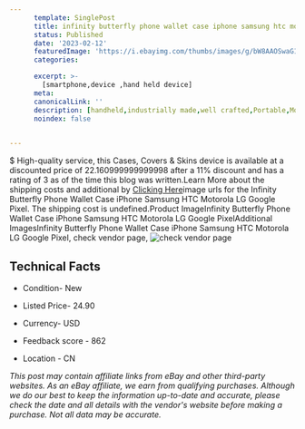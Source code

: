 ```yaml
---
      template: SinglePost
      title: infinity butterfly phone wallet case iphone samsung htc motorola lg google pixel
      status: Published
      date: '2023-02-12'
      featuredImage: 'https://i.ebayimg.com/thumbs/images/g/bW8AAOSwaG1brpyc/s-l225.jpg'
      categories: 

      excerpt: >-
        [smartphone,device ,hand held device]
      meta:
      canonicalLink: ''
      description: [handheld,industrially made,well crafted,Portable,Mobile,Compact,Convenient,Lightweight,Maneuverable,Man-portable,Miniature,Carriable,Hand-held,Light,Holdable,Transportable,Mobile device,Pocket-sized,On-the-go,Wireless,Cordless,Compact size,Convenient size, smartphone,device ,hand held device]
      noindex: false

        
---
```

$
    High-quality service, this Cases, Covers & Skins device is available at a discounted price of 22.160999999999998 after a 11% discount and has a rating of 3 as of the time this blog was written.Learn More about the shipping costs and additional by [Clicking Here](https://www.ebay.com/itm/202452304770?hash=item2f23190382%3Ag%3AbW8AAOSwaG1brpyc&mkevt=1&mkcid=1&mkrid=711-53200-19255-0&campid=%253CePNCampaignId%253E&customid=%253CreferenceId%253E&toolid=10049)image urls for the Infinity Butterfly Phone Wallet Case iPhone Samsung HTC Motorola LG Google Pixel. The shipping cost is undefined.Product ImageInfinity Butterfly Phone Wallet Case iPhone Samsung HTC Motorola LG Google PixelAdditional ImagesInfinity Butterfly Phone Wallet Case iPhone Samsung HTC Motorola LG Google Pixel, check vendor page, ![check vendor page](https://origin-galleryplus.ebayimg.com/ws/web/202452304770_2_0_1/225x225.jpg,https://origin-galleryplus.ebayimg.com/ws/web/202452304770_3_0_1/225x225.jpg,https://origin-galleryplus.ebayimg.com/ws/web/202452304770_4_0_1/225x225.jpg,https://origin-galleryplus.ebayimg.com/ws/web/202452304770_5_0_1/225x225.jpg,https://origin-galleryplus.ebayimg.com/ws/web/202452304770_6_0_1/225x225.jpg,https://origin-galleryplus.ebayimg.com/ws/web/202452304770_7_0_1/225x225.jpg,https://origin-galleryplus.ebayimg.com/ws/web/202452304770_8_0_1/225x225.jpg,https://origin-galleryplus.ebayimg.com/ws/web/202452304770_9_0_1/225x225.jpg,https://origin-galleryplus.ebayimg.com/ws/web/202452304770_10_0_1/225x225.jpg)
    
    

 ## Technical Facts 



     
      

 - Condition- New 


      

 - Listed Price- 24.90 


      

 - Currency- USD 


      

 - Feedback score - 862 


      

 - Location - CN 


      
      

 *_This post may contain affiliate links from eBay and other third-party websites. As an eBay affiliate, we earn from qualifying purchases. Although we do our best to keep the information up-to-date and accurate, please check the date and all details with the vendor's website before making a purchase. Not all data may be accurate._*



    
    
    
    
    